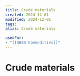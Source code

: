```yaml
---
title: Crude materials
created: 2024-12-01
modified: 2024-12-01
tags: 
alias: Crude materials

usedFor:
- "[[3624 Commodities]]"
---
```

# Crude materials
